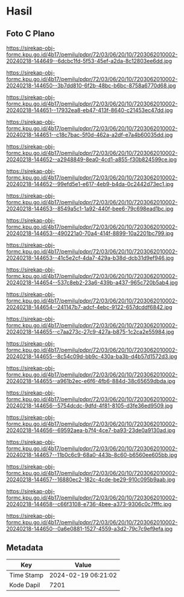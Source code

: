 # Hasil

## Foto C Plano

https://sirekap-obj-formc.kpu.go.id/4b17/pemilu/pdpr/72/03/06/20/10/7203062010002-20240218-144649--6dcbc1fd-5f53-45ef-a2da-8c12803ee6dd.jpg

https://sirekap-obj-formc.kpu.go.id/4b17/pemilu/pdpr/72/03/06/20/10/7203062010002-20240218-144650--3b7dd810-6f2b-48bc-b6bc-8758a6770d68.jpg

https://sirekap-obj-formc.kpu.go.id/4b17/pemilu/pdpr/72/03/06/20/10/7203062010002-20240218-144651--17932ea8-eb47-413f-8640-c21453ec47dd.jpg

https://sirekap-obj-formc.kpu.go.id/4b17/pemilu/pdpr/72/03/06/20/10/7203062010002-20240218-144651--c18c7bac-5f0d-462a-a2df-e7a4b60035dd.jpg

https://sirekap-obj-formc.kpu.go.id/4b17/pemilu/pdpr/72/03/06/20/10/7203062010002-20240218-144652--a2948849-8ea0-4cd1-a855-f30b824599ce.jpg

https://sirekap-obj-formc.kpu.go.id/4b17/pemilu/pdpr/72/03/06/20/10/7203062010002-20240218-144652--99efd5e1-e617-4eb9-b4da-0c2442d73ec1.jpg

https://sirekap-obj-formc.kpu.go.id/4b17/pemilu/pdpr/72/03/06/20/10/7203062010002-20240218-144653--8549a5c1-1a92-440f-bee6-79c698ead1bc.jpg

https://sirekap-obj-formc.kpu.go.id/4b17/pemilu/pdpr/72/03/06/20/10/7203062010002-20240218-144653--490221a0-70a4-414f-8899-10a2201bc799.jpg

https://sirekap-obj-formc.kpu.go.id/4b17/pemilu/pdpr/72/03/06/20/10/7203062010002-20240218-144653--41c5e2cf-4da7-429a-b38d-dcb31d9ef946.jpg

https://sirekap-obj-formc.kpu.go.id/4b17/pemilu/pdpr/72/03/06/20/10/7203062010002-20240218-144654--537c8eb2-23a6-439b-a437-965c720b5ab4.jpg

https://sirekap-obj-formc.kpu.go.id/4b17/pemilu/pdpr/72/03/06/20/10/7203062010002-20240218-144654--241147b7-adcf-4ebc-9122-657dcddf6842.jpg

https://sirekap-obj-formc.kpu.go.id/4b17/pemilu/pdpr/72/03/06/20/10/7203062010002-20240218-144655--c7aa273c-27c9-427a-b875-1c2ca2e55984.jpg

https://sirekap-obj-formc.kpu.go.id/4b17/pemilu/pdpr/72/03/06/20/10/7203062010002-20240218-144655--8c54c09d-bb9c-430a-ba3b-d4b57d1572d3.jpg

https://sirekap-obj-formc.kpu.go.id/4b17/pemilu/pdpr/72/03/06/20/10/7203062010002-20240218-144655--a961b2ec-e6f6-4fb6-884d-38c65659dbda.jpg

https://sirekap-obj-formc.kpu.go.id/4b17/pemilu/pdpr/72/03/06/20/10/7203062010002-20240218-144656--5754dcdc-9dfd-4f81-8105-d3fe36ed9509.jpg

https://sirekap-obj-formc.kpu.go.id/4b17/pemilu/pdpr/72/03/06/20/10/7203062010002-20240218-144656--69592aea-b7f4-4ce7-ba93-23de0a9130ad.jpg

https://sirekap-obj-formc.kpu.go.id/4b17/pemilu/pdpr/72/03/06/20/10/7203062010002-20240218-144657--11b0c6c9-68a0-443b-8c60-b6560ee605bb.jpg

https://sirekap-obj-formc.kpu.go.id/4b17/pemilu/pdpr/72/03/06/20/10/7203062010002-20240218-144657--16880ec2-182c-4cde-be29-910c095b9aab.jpg

https://sirekap-obj-formc.kpu.go.id/4b17/pemilu/pdpr/72/03/06/20/10/7203062010002-20240218-144658--c66f3108-e736-4bee-a373-9306c0c7fffc.jpg

https://sirekap-obj-formc.kpu.go.id/4b17/pemilu/pdpr/72/03/06/20/10/7203062010002-20240218-144650--0a6e0881-1527-4559-a3d2-79c7c9ef9efa.jpg


## Metadata

| Key        | Value               |
| ---------- | ------------------- |
| Time Stamp | 2024-02-19 06:21:02 |
| Kode Dapil | 7201                |



